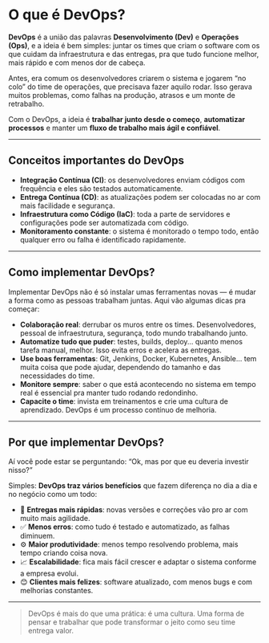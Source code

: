 # O que é DevOps?

**DevOps** é a união das palavras **Desenvolvimento (Dev)** e **Operações (Ops)**, e a ideia é bem simples: juntar os times que criam o software com os que cuidam da infraestrutura e das entregas, pra que tudo funcione melhor, mais rápido e com menos dor de cabeça.

Antes, era comum os desenvolvedores criarem o sistema e jogarem “no colo” do time de operações, que precisava fazer aquilo rodar. Isso gerava muitos problemas, como falhas na produção, atrasos e um monte de retrabalho.

Com o DevOps, a ideia é **trabalhar junto desde o começo**, **automatizar processos** e manter um **fluxo de trabalho mais ágil e confiável**.

---

## Conceitos importantes do DevOps

- **Integração Contínua (CI)**: os desenvolvedores enviam códigos com frequência e eles são testados automaticamente.
- **Entrega Contínua (CD)**: as atualizações podem ser colocadas no ar com mais facilidade e segurança.
- **Infraestrutura como Código (IaC)**: toda a parte de servidores e configurações pode ser automatizada com código.
- **Monitoramento constante**: o sistema é monitorado o tempo todo, então qualquer erro ou falha é identificado rapidamente.

---

## Como implementar DevOps?

Implementar DevOps não é só instalar umas ferramentas novas — é mudar a forma como as pessoas trabalham juntas. Aqui vão algumas dicas pra começar:

- **Colaboração real**: derrubar os muros entre os times. Desenvolvedores, pessoal de infraestrutura, segurança, todo mundo trabalhando junto.
- **Automatize tudo que puder**: testes, builds, deploy... quanto menos tarefa manual, melhor. Isso evita erros e acelera as entregas.
- **Use boas ferramentas**: Git, Jenkins, Docker, Kubernetes, Ansible... tem muita coisa que pode ajudar, dependendo do tamanho e das necessidades do time.
- **Monitore sempre**: saber o que está acontecendo no sistema em tempo real é essencial pra manter tudo rodando redondinho.
- **Capacite o time**: invista em treinamentos e crie uma cultura de aprendizado. DevOps é um processo contínuo de melhoria.

---

## Por que implementar DevOps?

Aí você pode estar se perguntando: “Ok, mas por que eu deveria investir nisso?”

Simples: **DevOps traz vários benefícios** que fazem diferença no dia a dia e no negócio como um todo:

- 🚀 **Entregas mais rápidas**: novas versões e correções vão pro ar com muito mais agilidade.
- ✅ **Menos erros**: como tudo é testado e automatizado, as falhas diminuem.
- ⚙️ **Maior produtividade**: menos tempo resolvendo problema, mais tempo criando coisa nova.
- 📈 **Escalabilidade**: fica mais fácil crescer e adaptar o sistema conforme a empresa evolui.
- 😊 **Clientes mais felizes**: software atualizado, com menos bugs e com melhorias constantes.

---

> DevOps é mais do que uma prática: é uma cultura. Uma forma de pensar e trabalhar que pode transformar o jeito como seu time entrega valor.

